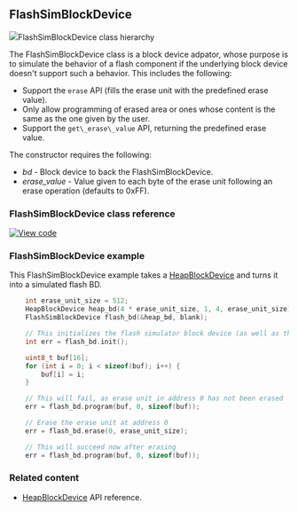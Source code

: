 ## FlashSimBlockDevice

<span class="images">![](https://os.mbed.com/docs/v5.9/mbed-os-api-doxy/class_flash_sim_block_device.png)<span>FlashSimBlockDevice class hierarchy</span></span>

The FlashSimBlockDevice class is a block device adpator, whose purpose is to simulate the behavior of a flash component if the underlying block device doesn't support such a behavior. This includes the following:

- Support the `erase` API (fills the erase unit with the predefined erase value).
- Only allow programming of erased area or ones whose content is the same as the one given by the user.
- Support the `get\_erase\_value` API, returning the predefined erase value.       

The constructor requires the following:

  - _bd_           -  Block device to back the FlashSimBlockDevice.
  - _erase\_value_ -  Value given to each byte of the erase unit following an erase operation (defaults to 0xFF).

### FlashSimBlockDevice class reference

[![View code](https://www.mbed.com/embed/?type=library)](http://os.mbed.com/docs/v5.9/mbed-os-api-doxy/class_flash_sim_block_device.html)

### FlashSimBlockDevice example

This FlashSimBlockDevice example takes a [HeapBlockDevice](heapblockdevice.html) and turns it into a simulated flash BD.

```C++
    int erase_unit_size = 512;
    HeapBlockDevice heap_bd(4 * erase_unit_size, 1, 4, erase_unit_size);
    FlashSimBlockDevice flash_bd(&heap_bd, blank);

    // This initializes the flash simulator block device (as well as the underlying heap block device)
    int err = flash_bd.init();

    uint8_t buf[16];
    for (int i = 0; i < sizeof(buf); i++) {
        buf[i] = i;
    }

    // This will fail, as erase unit in address 0 has not been erased
    err = flash_bd.program(buf, 0, sizeof(buf));

    // Erase the erase unit at address 0
    err = flash_bd.erase(0, erase_unit_size);

    // This will succeed now after erasing
    err = flash_bd.program(buf, 0, sizeof(buf));
```

### Related content

- [HeapBlockDevice](heapblockdevice.html) API reference.
